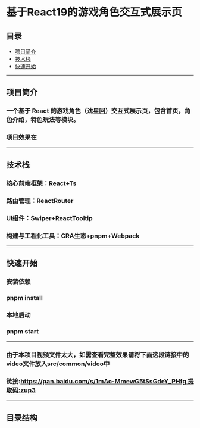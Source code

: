 # 基于React19的游戏角色交互式展示页
## 目录
- [项目简介](#项目简介)
- [技术栈](#技术栈)
- [快速开始](#快速开始)
------------------------------------
## 项目简介
### 一个基于 React 的游戏角色（沈星回）交互式展示页，包含首页，角色介绍，特色玩法等模块。
### 项目效果在
----------------------------------------------
## 技术栈
### 核心前端框架：React+Ts
### 路由管理：ReactRouter
### UI组件：Swiper+ReactTooltip
### 构建与工程化工具：CRA生态+pnpm+Webpack
--------------------------------------
## 快速开始
### 安装依赖
### pnpm install
### 本地启动
### pnpm start
--------------------------------------
### 由于本项目视频文件太大，如需查看完整效果请将下面这段链接中的video文件放入src/common/video中
### 链接:https://pan.baidu.com/s/1mAo-MmewG5tSsGdeY_PHfg 提取码:zup3
-------------------------
## 目录结构

